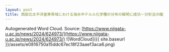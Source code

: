 ```yaml
---
layout: post
title: 西部北太平洋亜寒帯域における海水中テルル化学種の分布の解明に成功－分析法の確立に成功－
---
```

Autogenerated Word Cloud.
Source\: [https://www.niigata-u.ac.jp/news/2024/624973/](https://www.niigata-u.ac.jp/news/2024/624973/)
![WordCloud]({{ site.baseurl }}/assets/e0816750a15ddc67ec18f23aaef3aca6.png)